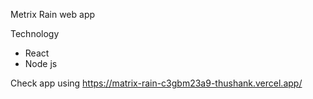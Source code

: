 Metrix Rain web app 

Technology 
  - React
  - Node js 

Check app using https://matrix-rain-c3gbm23a9-thushank.vercel.app/ 

